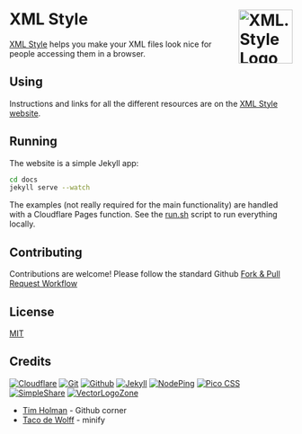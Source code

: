 
# XML Style [<img alt="XML.Style Logo" src="docs/favicon.svg" height="96" align="right" />](https://www.xml.style/)

[XML Style](https://www.xml.style/) helps you make your XML files look nice for people accessing them in a browser.

## Using

Instructions and links for all the different resources are on the [XML Style website](https://www.xml.style/).

## Running

The website is a simple Jekyll app:
```bash
cd docs
jekyll serve --watch
```

The examples (not really required for the main functionality) are handled with a Cloudflare Pages function.  See the <a href="./run.sh">run.sh</a> script to run everything locally.

## Contributing

Contributions are welcome!  Please follow the standard Github [Fork & Pull Request Workflow](https://gist.github.com/Chaser324/ce0505fbed06b947d962)

## License

[MIT](LICENSE.txt)

## Credits

[![Cloudflare](https://www.vectorlogo.zone/logos/cloudflare/cloudflare-ar21.svg)](https://www.cloudflare.com/ "Hosting")
[![Git](https://www.vectorlogo.zone/logos/git-scm/git-scm-ar21.svg)](https://git-scm.com/ "Version control")
[![Github](https://www.vectorlogo.zone/logos/github/github-ar21.svg)](https://github.com/ "Code hosting")
[![Jekyll](https://www.vectorlogo.zone/logos/jekyllrb/jekyllrb-ar21.svg)](https://www.jekyllrb.com/ "Static website builder")
[![NodePing](https://www.vectorlogo.zone/logos/nodeping/nodeping-ar21.svg)](https://nodeping.com?rid=201109281250J5K3P "Uptime monitoring")
[![Pico CSS](https://www.vectorlogo.zone/logos/picocss/picocss-ar21.svg)](https://picocss.com/ "CSS")
[![SimpleShare](https://www.vectorlogo.zone/logos/simplesharedev/simplesharedev-ar21.svg)](https://simpleshare.dev/ "Privacy-friendly sharing links")
[![VectorLogoZone](https://www.vectorlogo.zone/logos/vectorlogozone/vectorlogozone-ar21.svg)](https://www.vectorlogo.zone/ "Logos")

* [Tim Holman](https://tholman.com/github-corners/) - Github corner
* [Taco de Wolff](https://github.com/tdewolff/minify) - minify